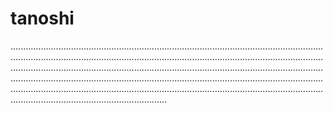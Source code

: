 # tanoshi

..........................................................................................................................................................................................................................................................................................................................................................................................................................................................................................................................................................................................................................................................................................................